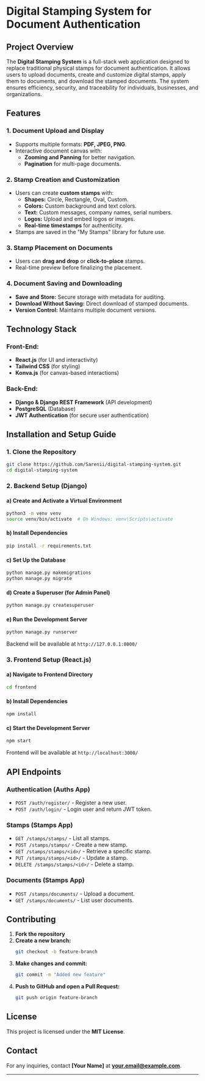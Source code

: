 # Digital Stamping System for Document Authentication

## Project Overview
The **Digital Stamping System** is a full-stack web application designed to replace traditional physical stamps for document authentication. It allows users to upload documents, create and customize digital stamps, apply them to documents, and download the stamped documents. The system ensures efficiency, security, and traceability for individuals, businesses, and organizations.

## Features
### 1. Document Upload and Display
- Supports multiple formats: **PDF, JPEG, PNG**.
- Interactive document canvas with:
  - **Zooming and Panning** for better navigation.
  - **Pagination** for multi-page documents.

### 2. Stamp Creation and Customization
- Users can create **custom stamps** with:
  - **Shapes:** Circle, Rectangle, Oval, Custom.
  - **Colors:** Custom background and text colors.
  - **Text:** Custom messages, company names, serial numbers.
  - **Logos:** Upload and embed logos or images.
  - **Real-time timestamps** for authenticity.
- Stamps are saved in the "My Stamps" library for future use.

### 3. Stamp Placement on Documents
- Users can **drag and drop** or **click-to-place** stamps.
- Real-time preview before finalizing the placement.

### 4. Document Saving and Downloading
- **Save and Store:** Secure storage with metadata for auditing.
- **Download Without Saving:** Direct download of stamped documents.
- **Version Control:** Maintains multiple document versions.

## Technology Stack
### Front-End:
- **React.js** (for UI and interactivity)
- **Tailwind CSS** (for styling)
- **Konva.js** (for canvas-based interactions)

### Back-End:
- **Django & Django REST Framework** (API development)
- **PostgreSQL** (Database)
- **JWT Authentication** (for secure user authentication)


## Installation and Setup Guide

### 1. Clone the Repository
```bash
git clone https://github.com/Sarenii/digital-stamping-system.git
cd digital-stamping-system
```

### 2. Backend Setup (Django)
#### a) Create and Activate a Virtual Environment
```bash
python3 -m venv venv
source venv/bin/activate  # On Windows: venv\Scripts\activate
```

#### b) Install Dependencies
```bash
pip install -r requirements.txt
```

#### c) Set Up the Database
```bash
python manage.py makemigrations
python manage.py migrate
```

#### d) Create a Superuser (for Admin Panel)
```bash
python manage.py createsuperuser
```

#### e) Run the Development Server
```bash
python manage.py runserver
```
Backend will be available at `http://127.0.0.1:8000/`

### 3. Frontend Setup (React.js)
#### a) Navigate to Frontend Directory
```bash
cd frontend
```

#### b) Install Dependencies
```bash
npm install
```

#### c) Start the Development Server
```bash
npm start
```
Frontend will be available at `http://localhost:3000/`

## API Endpoints

### Authentication (Auths App)
- `POST /auth/register/` - Register a new user.
- `POST /auth/login/` - Login user and return JWT token.

### Stamps (Stamps App)
- `GET /stamps/stamps/` - List all stamps.
- `POST /stamps/stamps/` - Create a new stamp.
- `GET /stamps/stamps/<id>/` - Retrieve a specific stamp.
- `PUT /stamps/stamps/<id>/` - Update a stamp.
- `DELETE /stamps/stamps/<id>/` - Delete a stamp.

### Documents (Stamps App)
- `POST /stamps/documents/` - Upload a document.
- `GET /stamps/documents/` - List user documents.


## Contributing
1. **Fork the repository**
2. **Create a new branch:**
   ```bash
   git checkout -b feature-branch
   ```
3. **Make changes and commit:**
   ```bash
   git commit -m "Added new feature"
   ```
4. **Push to GitHub and open a Pull Request:**
   ```bash
   git push origin feature-branch
   ```

## License
This project is licensed under the **MIT License**.

## Contact
For any inquiries, contact **[Your Name]** at **your.email@example.com**.

---

